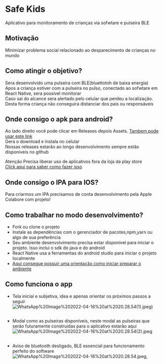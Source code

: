 # Safe Kids
Aplicativo para monitoramento de crianças via sofwtare e pulseira BLE

## Motivação
Minimizar problema social relacionado ao desparecimento de crianças no mundo 

## Como atingir o objetivo?
Sera desenvolvido uma pulseira com BLE(bluettotoh de baixa energia)</br>
Apos a criança estiver com a pulseira no pulso, conectado ao sofwtare em  React Native, sera possível monitorar</br> 
Caso  sai do alcance sera alertado pelo celular que perdeu a localização. </br>
Desta forma criança não conseguira distanciar dos pais ou responsáveis

## Onde consigo o apk para android?
Ao lado direito você pode clicar em Releases depois Assets.
[Tambem pode usar este link](https://we.tl/t-Kss1vcNN0Q)</br>
Gera o download e instala no celular</br>
Nossas releases estarão ao longo desenvolvimento sempre estão disponíveis no github

 Atenção
Precisa liberar uso de  aplicativos  fora da loja da play store </br>
[Click aqui para saber como fazer isso](https://www.cnet.com/tech/mobile/how-to-install-apps-outside-of-google-play/)

##


## Onde consigo o IPA para IOS?
Para criarmos um IPA precisamos de conta desenvolvimento pela Apple</br>
Colabore com projeto!

##
## Como trabalhar no modo desenvolvimento?
- Fork ou clone o projeto 
- Instale as dependências com o gerenciador de pacotes,npm,yarn ou algo de sua preferência 
- Seu ambiente desenvolvimento precisa estar disponível para iniciar o projeto. Isso inclui o sdk do java e do android 
-  React Native usa a ferramentas do android studio para iniciar o projeto localmente
- [Aqui consegue possuir uma orientação como iniciar preparar o ambiente](https://reactnative.dev/docs/environment-setup)


##
## Como funciona o app
- Tela inicial e subjetiva, idea e apenas orientar os próximos passos a seguir
 ![WhatsApp%20Image%202022-04-16%20at%2020.28.54(1).jpeg)](https://github.com/kenjimaeda54/watch_childrenV2-React-Native/blob/develop/github_assets/WhatsApp%20Image%202022-04-16%20at%2020.28.54(1).jpeg)
##
- Modal como as pulseiras  disponíveis, neste modal as pulseiras que serão futuramente construídas para o aplicativo estarão  aqui
![WhatsApp%20Image%202022-04-16%20at%2020.28.54(2).jpeg](https://github.com/kenjimaeda54/watch_childrenV2-React-Native/blob/develop/github_assets/WhatsApp%20Image%202022-04-16%20at%2020.28.54(2).jpeg)
##
- Aviso de bluetooth desligado, BLE essencial para funcionamento perfeito do software
 ![WhatsApp%20Image%202022-04-16%20at%2020.28.54.jpeg](https://github.com/kenjimaeda54/watch_childrenV2-React-Native/blob/develop/github_assets/WhatsApp%20Image%202022-04-16%20at%2020.28.54.jpeg),
 
